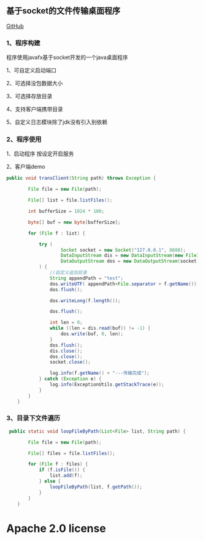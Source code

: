 ## 基于socket的文件传输桌面程序

[GitHub](https://github.com/CodeIsRunning/SocketTransServer)

### 1、程序构建

程序使用javafx基于socket开发的一个java桌面程序

1、可自定义启动端口

2、可选择没包数据大小

3、可选择存放目录

4、支持客户端携带目录

5、自定义日志模块除了jdk没有引入别依赖

### 2、程序使用

1、启动程序 按设定开启服务

2、客户端demo

```java
public void transClient(String path) throws Exception {

        File file = new File(path);

        File[] list = file.listFiles();

        int bufferSize = 1024 * 100;

        byte[] buf = new byte[bufferSize];

        for (File f : list) {

            try (
                    Socket socket = new Socket("127.0.0.1", 8888);
                    DataInputStream dis = new DataInputStream(new FileInputStream(f.getAbsolutePath()));
                    DataOutputStream dos = new DataOutputStream(socket.getOutputStream());
            ) {
                //自定义追加目录
                String appendPath = "test";
                dos.writeUTF( appendPath+File.separator + f.getName());
                dos.flush();

                dos.writeLong(f.length());

                dos.flush();

                int len = 0;
                while ((len = dis.read(buf)) != -1) {
                    dos.write(buf, 0, len);
                }
                dos.flush();
                dis.close();
                dos.close();
                socket.close();

                log.info(f.getName() + "---传输完成");
            } catch (Exception e) {
                log.info(ExceptionUtils.getStackTrace(e));
            }
        }
    }
```

### 3、目录下文件遍历

```java
 public static void loopFileByPath(List<File> list, String path) {

        File file = new File(path);

        File[] files = file.listFiles();

        for (File f : files) {
            if (f.isFile()) {
                list.add(f);
            } else {
                loopFileByPath(list, f.getPath());
            }
        }
    }

```



# Apache 2.0 license